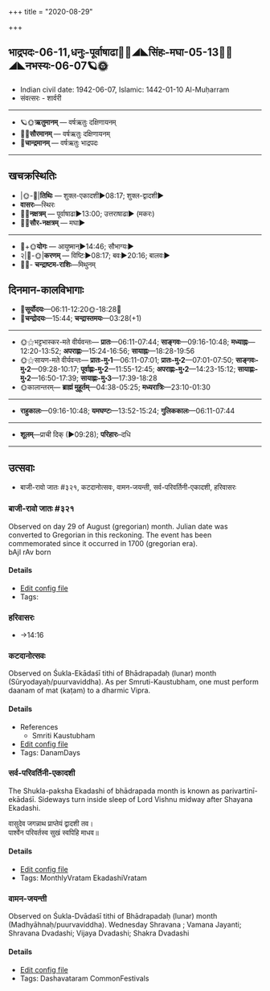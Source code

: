 +++
title = "2020-08-29"

+++
## भाद्रपदः-06-11,धनुः-पूर्वाषाढा🌛🌌◢◣सिंहः-मघा-05-13🌌🌞◢◣नभस्यः-06-07🪐🌞
- Indian civil date: 1942-06-07, Islamic: 1442-01-10 Al-Muḥarram
- संवत्सरः - शार्वरी
___________________
- 🪐🌞**ऋतुमानम्** — वर्षऋतुः दक्षिणायनम्
- 🌌🌞**सौरमानम्** — वर्षऋतुः दक्षिणायनम्
- 🌛**चान्द्रमानम्** — वर्षऋतुः भाद्रपदः
___________________


## खचक्रस्थितिः
- |🌞-🌛|**तिथिः** — शुक्ल-एकादशी►08:17; शुक्ल-द्वादशी►  
- **वासरः**—स्थिरः  
- 🌌🌛**नक्षत्रम्** — पूर्वाषाढा►13:00; उत्तराषाढा► (मकरः)  
- 🌌🌞**सौर-नक्षत्रम्** — मघा►  
___________________
- 🌛+🌞**योगः** — आयुष्मान्►14:46; सौभाग्यः►  
- २|🌛-🌞|**करणम्** — विष्टिः►08:17; बवः►20:16; बालवः►  
- 🌌🌛- **चन्द्राष्टम-राशिः**—मिथुनम्  


## दिनमान-कालविभागाः
- 🌅**सूर्योदयः**—06:11-12:20🌞️-18:28🌇  
- 🌛**चन्द्रोदयः**—15:44; **चन्द्रास्तमयः**—03:28(+1)  
___________________
- 🌞⚝भट्टभास्कर-मते वीर्यवन्तः— **प्रातः**—06:11-07:44; **साङ्गवः**—09:16-10:48; **मध्याह्नः**—12:20-13:52; **अपराह्णः**—15:24-16:56; **सायाह्नः**—18:28-19:56  
- 🌞⚝सायण-मते वीर्यवन्तः— **प्रातः-मु॰1**—06:11-07:01; **प्रातः-मु॰2**—07:01-07:50; **साङ्गवः-मु॰2**—09:28-10:17; **पूर्वाह्णः-मु॰2**—11:55-12:45; **अपराह्णः-मु॰2**—14:23-15:12; **सायाह्णः-मु॰2**—16:50-17:39; **सायाह्णः-मु॰3**—17:39-18:28  
- 🌞कालान्तरम्— **ब्राह्मं मुहूर्तम्**—04:38-05:25; **मध्यरात्रिः**—23:10-01:30  
___________________
- **राहुकालः**—09:16-10:48; **यमघण्टः**—13:52-15:24; **गुलिककालः**—06:11-07:44  
___________________
- **शूलम्**—प्राची दिक् (►09:28); **परिहारः**–दधि  
___________________

## उत्सवाः
- बाजी-रावो जातः #३२१, कटदानोत्सवः, वामन-जयन्ती, सर्व-परिवर्तिनी-एकादशी, हरिवासरः
### बाजी-रावो जातः #३२१

Observed on day 29 of August (gregorian) month. Julian date was converted to Gregorian in this reckoning. The event has been commemorated since it occurred in 1700 (gregorian era).  
bAjI rAv born

#### Details
- [Edit config file](https://github.com/jyotisham/adyatithi/tree/master/mahApuruSha/xatra-later/gregorian/day/08/29/bAjI-rAvo_jAtaH.toml)
- Tags: 


### हरिवासरः
- →14:16
### कटदानोत्सवः

Observed on Śukla-Ekādaśī tithi of Bhādrapadaḥ (lunar) month (Sūryodayaḥ/puurvaviddha). As per Smruti-Kaustubham, one must perform daanam of mat (kaṭam) to a dharmic Vipra.

#### Details
- References
  - Smriti Kaustubham
- [Edit config file](https://github.com/jyotisham/adyatithi/tree/master/general/lunar_month/tithi/06/11/kaTadAnOtsavaH.toml)
- Tags: DanamDays


### सर्व-परिवर्तिनी-एकादशी

The Shukla-paksha Ekadashi of bhādrapada month is known as parivartinī-ekādaśī. Sideways turn inside sleep of Lord Vishnu midway after Shayana Ekadashi.

वासुदेव जगन्नाथ प्राप्तेयं द्वादशी तव।  
पार्श्वेन परिवर्तस्व सुखं स्वपिहि माधव॥



#### Details
- [Edit config file](https://github.com/jyotisham/adyatithi/tree/master/time_focus/monthly/ekAdashI/description_only/parivartinI-EkAdazI.toml)
- Tags: MonthlyVratam EkadashiVratam


### वामन-जयन्ती

Observed on Śukla-Dvādaśī tithi of Bhādrapadaḥ (lunar) month (Madhyāhnaḥ/puurvaviddha). Wednesday Shravana ; Vamana Jayanti; Shravana Dvadashi; Vijaya Dvadashi; Shakra Dvadashi

#### Details
- [Edit config file](https://github.com/jyotisham/adyatithi/tree/master/devatA/vaiShNava/lunar_month/tithi/06/12/vAmana~jayantI.toml)
- Tags: Dashavataram CommonFestivals


